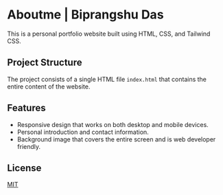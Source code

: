 # Aboutme | Biprangshu Das

This is a personal portfolio website built using HTML, CSS, and Tailwind CSS.

## Project Structure

The project consists of a single HTML file `index.html` that contains the entire content of the website.

## Features

- Responsive design that works on both desktop and mobile devices.
- Personal introduction and contact information.
- Background image that covers the entire screen and is web developer friendly.


## License

[MIT](https://choosealicense.com/licenses/mit/)